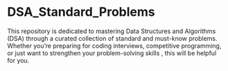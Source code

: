 # DSA_Standard_Problems
This repository is dedicated to mastering Data Structures and Algorithms (DSA) through a curated collection of standard and must-know problems.  Whether you’re preparing for coding interviews, competitive programming, or just want to strengthen your problem-solving skills , this will be helpful for you.
